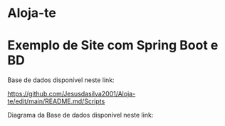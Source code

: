 # Aloja-te

# Exemplo de Site com Spring Boot e BD

Base de dados disponível neste link:

https://github.com/Jesusdasilva2001/Aloja-te/edit/main/README.md/Scripts

Diagrama da Base de dados disponível neste link:



